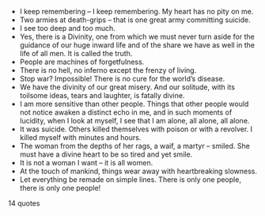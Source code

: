  - I keep remembering – I keep remembering. My heart has no pity on me.
 - Two armies at death-grips – that is one great army committing suicide.
 - I see too deep and too much.
 - Yes, there is a Divinity, one from which we must never turn aside for the guidance of our huge inward life and of the share we have as well in the life of all men. It is called the truth.
 - People are machines of forgetfulness.
 - There is no hell, no inferno except the frenzy of living.
 - Stop war? Impossible! There is no cure for the world’s disease.
 - We have the divinity of our great misery. And our solitude, with its toilsome ideas, tears and laughter, is fatally divine.
 - I am more sensitive than other people. Things that other people would not notice awaken a distinct echo in me, and in such moments of lucidity, when I look at myself, I see that I am alone, all alone, all alone.
 - It was suicide. Others killed themselves with poison or with a revolver. I killed myself with minutes and hours.
 - The woman from the depths of her rags, a waif, a martyr – smiled. She must have a divine heart to be so tired and yet smile.
 - It is not a woman I want – it is all women.
 - At the touch of mankind, things wear away with heartbreaking slowness.
 - Let everything be remade on simple lines. There is only one people, there is only one people!

14 quotes